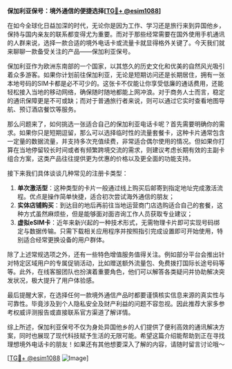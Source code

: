 **保加利亚保号：境外通信的便捷选择[[TG💪+ @esim1088](https://t.me/s/esim1088)]**

在如今全球化日益加深的时代，无论你是因为工作、学习还是旅行来到异国他乡，保持与国内亲友的联系都变得尤为重要。而对于那些经常需要在国外使用手机通讯的人群来说，选择一款合适的境外电话卡或流量卡就显得格外关键了。今天我们就来聊聊一款备受关注的产品——保加利亚保号。

保加利亚作为欧洲东南部的一个国家，以其悠久的历史文化和优美的自然风光吸引着众多游客。如果你计划前往保加利亚，无论是短期访问还是长期居住，拥有一张本地号码的SIM卡都是必不可少的。这张卡不仅能让你享受低廉的通话费用，还能轻松接入当地的移动网络，确保随时随地都能上网冲浪。对于商务人士而言，稳定的通讯保障更是不可或缺；而对于普通旅行者来说，则可以通过它实时查看地图导航、预订酒店餐饮等服务。

那么问题来了，如何挑选一张适合自己的保加利亚电话卡呢？首先需要明确你的需求。如果你只是短期逗留，那么可以选择临时性的流量套餐卡，这种卡片通常包含一定量的数据流量，并支持多次充值续费，非常适合偶尔使用的情况。但如果你打算在当地停留较长时间或者有频繁跨境交流的需求，则建议考虑长期有效的主副卡组合方案，这类产品往往提供更为优惠的价格以及更全面的功能支持。

接下来我们具体谈谈几种常见的注册卡类型：
1. **单次激活型**：这种类型的卡片一般通过线上购买后邮寄到指定地址完成激活流程。优点是操作简单快捷，适合初次尝试海外通信的朋友；
2. **实体店铺购买**：到达目的地后再前往当地运营商门店选购适合自己的套餐，这种方式虽然麻烦些，但是能够面对面咨询工作人员获取专业建议；
3. **虚拟eSIM卡**：近年来新兴起的一种技术形式，无需物理卡片即可实现号码绑定与数据传输。只需下载相关应用程序并按照指引完成设置即可开始使用，特别适合经常更换设备的用户群体。

除了上述常规选项之外，还有一些特色增值服务值得关注。例如部分平台会推出针对特定区域用户的专属促销活动，比如赠送额外流量包、免费拨打国际长途号码等等。此外，在线客服团队也扮演着重要角色，他们可以解答各类疑问并协助解决突发状况，极大提升了用户体验感。

最后提醒大家，在选择任何一款境外通信产品时都要谨慎核实信息来源的真实性与可靠性。毕竟涉及到个人隐私安全及财产利益的问题不容忽视。因此推荐大家多参考权威评测报告或直接联系官方渠道了解详情。

综上所述，保加利亚保号不仅为身处异国他乡的人们提供了便利高效的通讯解决方案，同时也展现了现代科技赋予生活的无限可能。希望这篇介绍能帮助到正在寻找理想境外电话卡的朋友！如果还有其他想要深入了解的内容，请随时留言讨论哦～

[[TG💪+ @esim1088](https://t.me/s/esim1088) ![Image](https://i.postimg.cc/4NQfJmqS/Snipaste-2025-05-13-00-14-12.png)]
